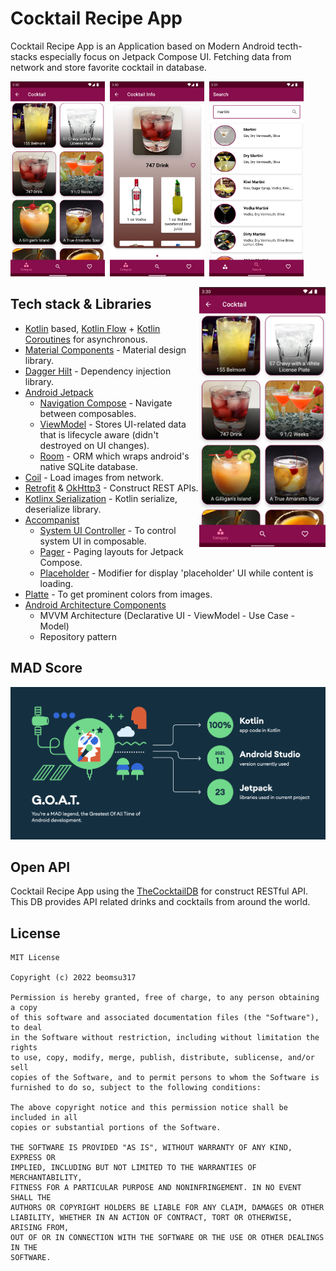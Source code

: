 # Cocktail Recipe App

Cocktail Recipe App is an Application based on Modern Android tecth-stacks especially focus on Jetpack Compose UI. Fetching data from network and store favorite cocktail in database.

<img src="media/cocktail_list.png" width="30%">&nbsp;&nbsp;<img src="media/cocktail_info.png" width="30%">&nbsp;&nbsp;<img src="media/search.png" width="30%">

<img src="media/cocktail_list.png" align="right" width="40%">

## Tech stack & Libraries

- [Kotlin](https://developer.android.com/kotlin) based, [Kotlin Flow](https://developer.android.com/kotlin/flow) + [Kotlin Coroutines](https://github.com/Kotlin/kotlinx.coroutines) for asynchronous.
- [Material Components](https://github.com/material-components/material-components-android) - Material design library.
- [Dagger Hilt](https://dagger.dev/hilt/) - Dependency injection library.
- [Android Jetpack](https://developer.android.com/jetpack)
  - [Navigation Compose](https://developer.android.com/jetpack/compose/navigation) - Navigate between composables. 
  - [ViewModel](https://developer.android.com/topic/libraries/architecture/viewmodel) - Stores UI-related data that is lifecycle aware (didn't destroyed on UI changes).
  - [Room](https://developer.android.com/training/data-storage/room) - ORM which wraps android's native SQLite database.
- [Coil](https://github.com/coil-kt/coil) - Load images from network.
- [Retrofit](https://square.github.io/retrofit/) & [OkHttp3](https://square.github.io/okhttp/) - Construct REST APIs.
- [Kotlinx Serialization](https://github.com/Kotlin/kotlinx.serialization) - Kotlin serialize, deserialize library.
- [Accompanist](https://google.github.io/accompanist/insets/)
  - [System UI Controller](https://google.github.io/accompanist/systemuicontroller/) - To control system UI in composable.
  - [Pager](https://google.github.io/accompanist/pager/) - Paging layouts for Jetpack Compose.
  - [Placeholder](https://google.github.io/accompanist/placeholder/) - Modifier for display 'placeholder' UI while content is loading.
- [Platte](https://developer.android.com/training/material/palette-colors) - To get prominent colors from images.
- [Android Architecture Components](https://developer.android.com/topic/architecture)
  - MVVM Architecture (Declarative UI - ViewModel - Use Case - Model)
  - Repository pattern

## MAD Score

![mad_score](media/mad_score.png)

## Open API

Cocktail Recipe App using the [TheCocktailDB](https://www.thecocktaildb.com) for construct RESTful API.
This DB provides API related drinks and cocktails from around the world.

## License

```
MIT License

Copyright (c) 2022 beomsu317

Permission is hereby granted, free of charge, to any person obtaining a copy
of this software and associated documentation files (the "Software"), to deal
in the Software without restriction, including without limitation the rights
to use, copy, modify, merge, publish, distribute, sublicense, and/or sell
copies of the Software, and to permit persons to whom the Software is
furnished to do so, subject to the following conditions:

The above copyright notice and this permission notice shall be included in all
copies or substantial portions of the Software.

THE SOFTWARE IS PROVIDED "AS IS", WITHOUT WARRANTY OF ANY KIND, EXPRESS OR
IMPLIED, INCLUDING BUT NOT LIMITED TO THE WARRANTIES OF MERCHANTABILITY,
FITNESS FOR A PARTICULAR PURPOSE AND NONINFRINGEMENT. IN NO EVENT SHALL THE
AUTHORS OR COPYRIGHT HOLDERS BE LIABLE FOR ANY CLAIM, DAMAGES OR OTHER
LIABILITY, WHETHER IN AN ACTION OF CONTRACT, TORT OR OTHERWISE, ARISING FROM,
OUT OF OR IN CONNECTION WITH THE SOFTWARE OR THE USE OR OTHER DEALINGS IN THE
SOFTWARE.
```
